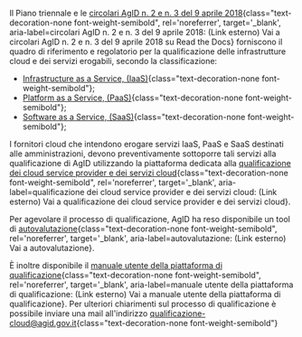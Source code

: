 Il Piano triennale e le
[circolari AgID n. 2 e n. 3 del 9 aprile 2018](https://cloud-italia.readthedocs.io/projects/cloud-italia-circolari/it/latest/){class="text-decoration-none font-weight-semibold", rel='noreferrer', target='_blank', aria-label=circolari AgID n. 2 e n. 3 del 9 aprile 2018: (Link esterno) Vai a circolari AgID n. 2 e n. 3 del 9 aprile 2018 su Read the Docs}
forniscono il quadro di riferimento e regolatorio per la qualificazione delle infrastrutture cloud e dei servizi erogabili, secondo la classificazione:

- [Infrastructure as a Service, (IaaS)](/glossario/){class="text-decoration-none font-weight-semibold"};
- [Platform as a Service, (PaaS)](/glossario/){class="text-decoration-none font-weight-semibold"};
- [Software as a Service, (SaaS)](/glossario/){class="text-decoration-none font-weight-semibold"};

I fornitori cloud che intendono erogare servizi IaaS, PaaS e SaaS destinati alle amministrazioni, devono preventivamente sottoporre 
tali servizi alla qualificazione di AgID utilizzando la piattaforma dedicata alla
[qualificazione dei cloud service provider e dei servizi cloud](https://cloud.italia.it/marketplace/){class="text-decoration-none font-weight-semibold", rel='noreferrer', target='_blank', aria-label=qualificazione dei cloud service provider e dei servizi cloud: (Link esterno) Vai a qualificazione dei cloud service provider e dei servizi cloud}.

Per agevolare il processo di qualificazione, AgID ha reso disponibile un tool di 
[autovalutazione](https://autovalutazione.cloud.italia.it/){class="text-decoration-none font-weight-semibold", rel='noreferrer', target='_blank', aria-label=autovalutazione: (Link esterno) Vai a autovalutazione}.

È inoltre disponibile il 
[manuale utente della piattaforma di qualificazione](https://cloud.italia.it/marketplace/serve/doc/GuidaPortaleFornitori_v1.3.0_20201001.pdf){class="text-decoration-none font-weight-semibold", rel='noreferrer', target='_blank', aria-label=manuale utente della piattaforma di qualificazione: (Link esterno) Vai a manuale utente della piattaforma di qualificazione}.
Per ulteriori chiarimenti sul processo di qualificazione è possibile inviare una mail all'indirizzo
[qualificazione-cloud@agid.gov.it](qualificazione-cloud@agid.gov.it){class="text-decoration-none font-weight-semibold"}
